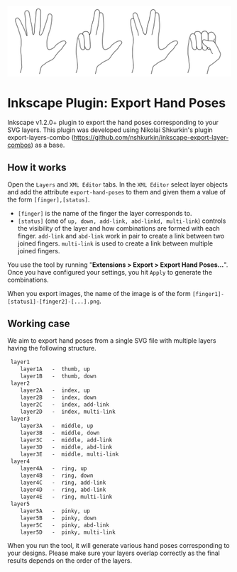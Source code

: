 <img width="600" alt="Teaser" src="./teaser.png">

# Inkscape Plugin: Export Hand Poses
Inkscape v1.2.0+ plugin to export the hand poses corresponding to your SVG layers.
This plugin was developed using Nikolai Shkurkin's plugin export-layers-combo (https://github.com/nshkurkin/inkscape-export-layer-combos) as a base. 

## How it works

Open the `Layers` and `XML Editor` tabs. In the `XML Editor` select layer objects and add the attribute `export-hand-poses` to them and given them a value of the form `[finger],[status]`. 

* `[finger]` is the name of the finger the layer corresponds to. 
* `[status]` (one of `up, down, add-link, abd-linkd, multi-link`) controls the visibility of the layer and how combinations are formed with each finger. `add-link` and `abd-link` work in pair to create a link between two joined fingers. `multi-link` is used to create a link between multiple joined fingers.

You use the tool by running "**Extensions > Export > Export Hand Poses...**". Once you have configured your settings, you hit `Apply` to generate the combinations.

When you export images, the name of the image is of the form `[finger1]-[status1]-[finger2]-[...].png`.

## Working case
We aim to export hand poses from a single SVG file with multiple layers having the following structure.

```
 layer1
    layer1A   -  thumb, up
    layer1B   -  thumb, down
 layer2
    layer2A   -  index, up
    layer2B   -  index, down
    layer2C   -  index, add-link
    layer2D   -  index, multi-link
 layer3
    layer3A   -  middle, up
    layer3B   -  middle, down
    layer3C   -  middle, add-link
    layer3D   -  middle, abd-link
    layer3E   -  middle, multi-link
 layer4
    layer4A   -  ring, up
    layer4B   -  ring, down
    layer4C   -  ring, add-link
    layer4D   -  ring, abd-link
    layer4E   -  ring, multi-link
 layer5
    layer5A   -  pinky, up
    layer5B   -  pinky, down
    layer5C   -  pinky, abd-link
    layer5D   -  pinky, multi-link
```

When you run the tool, it will generate various hand poses corresponding to your designs. Please make sure your layers overlap correctly as the final results depends on the order of the layers.